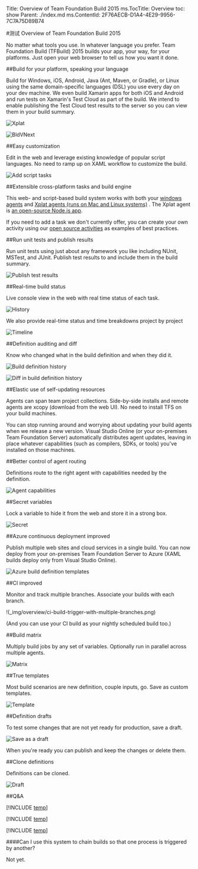 Title: Overview of Team Foundation Build 2015
ms.TocTitle: Overview
toc: show
Parent: ./index.md
ms.ContentId: 2F76AECB-D1A4-4E29-9956-7C7A75D89B74

#测试 Overview of Team Foundation Build 2015

No matter what tools you use.
In whatever language you prefer.
Team Foundation Build (TFBuild) 2015 builds your app, your way, for your platforms.
Just open your web browser to tell us how you want it done.

##Build for your platform, speaking your language

Build for Windows, iOS, Android, Java (Ant, Maven, or Gradle), or Linux using the same domain-specific languages (DSL) you use every day on your dev machine.
We even build Xamarin apps for both iOS and Android and run tests on Xamarin's Test Cloud as part of the build.
We intend to enable publishing the Test Cloud test results to the server so you can view them in your build summary.

![Xplat](_img/overview/add-build-steps.png)

![BldVNext](_img/5star2.png)

##Easy customization

Edit in the web and leverage existing knowledge of popular script 
languages.
No need to ramp up on XAML workflow to customize the build.

![Add script tasks](_img/overview/add-build-steps-utility.png)

[//]: # "Add shot of a step - PowerShell as shown in blog seems good, yes? - and note that you just have to set a few properties. And with VS template, you don't have to set any props for simplest cases"

##Extensible cross-platform tasks and build engine

This web- and script-based build system works with both your [windows agents](agents/windows.md) and [Xplat agents (runs on Mac and Linux systems)](agents/xplat.md) .
The Xplat agent is [an open-source Node.js app](https://github.com/Microsoft/vso-agent).

If you need to add a task we don't currently offer, you can create
your own activity using our [open source activities](https://github.com/Microsoft/vso-agent-tasks) 
as examples of best practices.

##Run unit tests and publish results

Run unit tests using just about any framework you like including NUnit, MSTest, and JUnit.
Publish test results to and include them in the build summary.

![Publish test results](_img/overview/publish-test-results.png)

##Real-time build status

Live console view in the web with real time status of each task.

![History](_img/overview/live-console-view-during-build.png)

We also provide real-time status and time breakdowns project by project

![Timeline](_img/overview/timeline-view-during-build.png)

##Definition auditing and diff

Know who changed what in the build definition and when they did it.

![Build definition history](_img/overview/build-definition-history.png)

![Diff in build definition history](_img/overview/build-definition-history-diff.png)

##Elastic use of self-updating resources

Agents can span team project collections.
Side-by-side installs and remote agents are xcopy (download from the web UI).
No need to install TFS on your build machines.

You can stop running around and worrying about updating your build agents when we release a new version.
Visual Studio Online (or your on-premises Team Foundation Server) automatically distributes agent updates, leaving in place whatever capabilities (such as compilers, SDKs, or tools) you've installed on those machines.

##Better control of agent routing

Definitions route to the right agent with capabilities needed by the definition.

![Agent capabilities](_img/overview/agent-capabilities.png)

##Secret variables

Lock a variable to hide it from the web and store it in a strong box.

![Secret](/Library/vs/alm/Build/_shared/_img/BldVarSecret.png)

##Azure continuous deployment improved

Publish multiple web sites and cloud services in a single build.
You can now deploy from your on-premises Team Foundation Server to Azure (XAML builds deploy only from Visual Studio Online).

![Azure build definition templates](_img/overview/azure-deployment-templates.png)

##CI improved

Monitor and track multiple branches.
Associate your builds with each branch.

!(_img/overview/ci-build-trigger-with-multiple-branches.png)

(And you can use your CI build as your nightly scheduled build too.)

##Build matrix

Multiply build jobs by any set of variables.
Optionally run in parallel across multiple agents.

![Matrix](_img/matrix.png)

##True templates

Most build scenarios are new definition, couple inputs, go.
Save as custom templates.

![Template](_img/template.png)

##Definition drafts

To test some changes that are not yet ready for production, save a draft.

![Save as a draft](/Library/vs/alm/Build/_shared/_img/BldDefSaveDraft1.png)

When you're ready you can publish and keep the changes or delete them.

##Clone definitions

Definitions can be cloned.

![Draft](_img/draft.png)

##Q&A

[!INCLUDE [temp](_shared/qa-use-in-production.md)]

[!INCLUDE [temp](_shared/qa-new-old-choose.md)]

[!INCLUDE [temp](_shared/qa-new-old-relate.md)]

####Can I use this system to chain builds so that one process is triggered by another?

Not yet.


